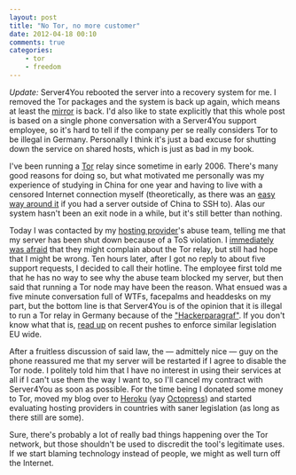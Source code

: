 ```yaml
---
layout: post
title: "No Tor, no more customer"
date: 2012-04-18 00:10
comments: true
categories:
    - tor
    - freedom
---
```

*Update:* Server4You rebooted the server into a recovery system for me. I removed the Tor packages and the system is back up again, which means at least the [mirror](http://tor.blingblingsquad.net/) is back. I'd also like to state explicitly that this whole post is based on a single phone conversation with a Server4You support employee, so it's hard to tell if the company per se really considers Tor to be illegal in Germany. Personally I think it's just a bad excuse for shutting down the service on shared hosts, which is just as bad in my book.

I've been running a [Tor](https://www.torproject.org/) relay since sometime in early 2006. There's many good reasons for doing so, but what motivated me personally was my experience of studying in China for one year and having to live with a censored Internet connection myself (theoretically, as there was an [easy way around it](http://embraceubuntu.com/2006/12/08/ssh-tunnel-socks-proxy-forwarding-secure-browsing/) if you had a server outside of China to SSH to). Alas our system hasn't been an exit node in a while, but it's still better than nothing.

Today I was contacted by my [hosting provider](http://server4you.de)'s abuse team, telling me that my server has been shut down because of a ToS violation. I [immediately was afraid](https://twitter.com/#!/citizen428/status/192189329177718784) that they might complain about the Tor relay, but still had hope that I might be wrong. Ten hours later, after I got no reply to about five support requests, I decided to call their hotline. The employee first told me that he has no way to see why the abuse team blocked my server, but then said that running a Tor node may have been the reason. What ensued was a five minute conversation full of WTFs, facepalms and headdesks on my part, but the bottom line is that Server4You is of the opinion that it is illegal to run a Tor relay in Germany because of the ["Hackerparagraf"](http://de.wikipedia.org/wiki/Hackerparagraf). If you don't know what that is, [read up](http://hackingexpose.blogspot.com/2012/04/watch-out-white-hats-european-union_3977.html) on recent pushes to enforce similar legislation EU wide.

After a fruitless discussion of said law, the — admittely nice — guy on the phone reassured me that my server will be restarted if I agree to disable the Tor node. I politely told him that I have no interest in using their services at all if I can't use them the way I want to, so I'll cancel my contract with Server4You as soon as possible. For the time being I donated some money to Tor, moved my blog over to [Heroku](http://www.heroku.com/) (yay [Octopress](http://octopress.org/)) and started evaluating hosting providers in countries with saner legislation (as long as there still are some).

Sure, there's probably a lot of really bad things happening over the Tor network, but those shouldn't be used to discredit the tool's legitimate uses. If we start blaming technology instead of people, we might as well turn off the Internet.
